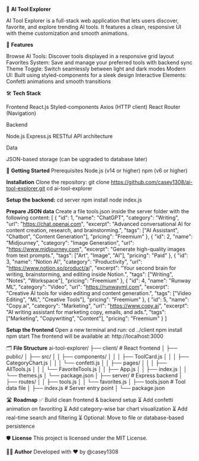 🚀 **AI Tool Explorer**

AI Tool Explorer is a full-stack web application that lets users discover, favorite, and explore trending AI tools. It features a clean, responsive UI with theme customization and smooth animations.

🌟 **Features**

Browse AI Tools: Discover tools displayed in a responsive grid layout
Favorites System: Save and manage your preferred tools with backend sync
Theme Toggle: Switch seamlessly between light and dark modes
Modern UI: Built using styled-components for a sleek design
Interactive Elements: Confetti animations and smooth transitions

🛠 **Tech Stack**

Frontend
React.js
Styled-components
Axios (HTTP client)
React Router (Navigation)

Backend

Node.js
Express.js
RESTful API architecture

Data

JSON-based storage (can be upgraded to database later)

🚀 **Getting Started**
Prerequisites
Node.js (v14 or higher)
npm (v6 or higher)

**Installation**
Clone the repository:
git clone https://github.com/casey1308/ai-tool-explorer.git
cd ai-tool-explorer

**Setup the backend:**
cd server
npm install
node index.js

**Prepare JSON data**
Create a file tools.json inside the server folder with the following content:
[
  {
    "id": 1,
    "name": "ChatGPT",
    "category": "Writing",
    "url": "https://chat.openai.com",
    "excerpt": "Advanced conversational AI for content creation, research, and brainstorming.",
    "tags": ["AI Assistant", "Chatbot", "Content Generation"],
    "pricing": "Freemium"
  },
  {
    "id": 2,
    "name": "Midjourney",
    "category": "Image Generation",
    "url": "https://www.midjourney.com",
    "excerpt": "Generate high-quality images from text prompts.",
    "tags": ["Art", "Image", "AI"],
    "pricing": "Paid"
  },
  {
    "id": 3,
    "name": "Notion AI",
    "category": "Productivity",
    "url": "https://www.notion.so/product/ai",
    "excerpt": "Your second brain for writing, brainstorming, and editing inside Notion.",
    "tags": ["Writing", "Notes", "Workspace"],
    "pricing": "Freemium"
  },
  {
    "id": 4,
    "name": "Runway ML",
    "category": "Video",
    "url": "https://runwayml.com",
    "excerpt": "Creative AI tools for video editing and content generation.",
    "tags": ["Video Editing", "ML", "Creative Tools"],
    "pricing": "Freemium"
  },
  {
    "id": 5,
    "name": "Copy.ai",
    "category": "Marketing",
    "url": "https://www.copy.ai",
    "excerpt": "AI writing assistant for marketing copy, emails, and ads.",
    "tags": ["Marketing", "Copywriting", "Content"],
    "pricing": "Freemium"
  }
]

**Setup the frontend**
Open a new terminal and run:
cd ../client
npm install
npm start
The frontend will be available at: http://localhost:3000

🗂 **File Structure**
ai-tool-explorer/
├── client/               # React frontend
│   ├── public/
│   ├── src/
│   │   ├── components/
│   │   │   ├── ToolCard.js
│   │   │   ├── CategoryChart.js
│   │   │   └── confetti.js
│   │   ├── pages/
│   │   │   ├── AllTools.js
│   │   │   └── FavoriteTools.js
│   │   ├── App.js
│   │   ├── index.js
│   │   └── themes.js
│   └── package.json
│
├── server/               # Express backend
│   ├── routes/
│   │   ├── tools.js
│   │   └── favorites.js
│   ├── tools.json        # Tool data file
│   ├── index.js          # Server entry point
│   └── package.json


🛣 **Roadmap**
✅ Build clean frontend & backend setup
⏳ Add confetti animation on favoriting
⏳ Add category-wise bar chart visualization
⏳ Add real-time search and filtering
⏳ Optional: Move to file or database-based persistence

🛡 **License**
This project is licensed under the MIT License.

👨‍💻 **Author**
Developed with ❤️ by @casey1308

